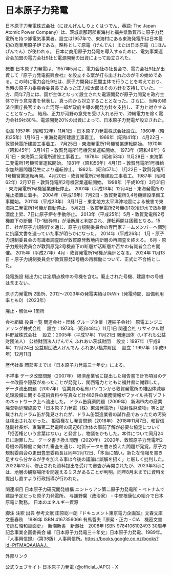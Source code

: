 # 日本原子力発電

日本原子力発電株式会社（にほんげんしりょくはつでん、英語: The Japan Atomic Power Company）は、茨城県那珂郡東海村と福井県敦賀市に原子力発電所を持つ卸電気事業者。設立は1957年で、東海村にある東海発電所は日本最初の商業用原子炉である。略称として原電（げんでん）または日本原電（にほんげんでん）が使われる。
日本に商用原子力発電を導入するために、電気事業連合会加盟の電力会社9社と電源開発の出資によって設立された。

概要
日本原子力発電は、1957年5月に、電力会社の社長会で、電力会社9社が出資して『原子力発電振興会社』を設立する案が打ち出されたのがその始めである。この時に電力会社9社は、原子力開発は民間主体で行うことを考えており、当時の原子力委員会委員長であった正力松太郎はその方針を支持していた。
一方、同年7月には、国が主体となって設立された電源開発が原子力開発を政府主体で行う意見書を発表し、真っ向から対立することとなった。さらに、当時の経済企画庁長官であった河野一郎が政府主導の開発方針を支持し、正力と対立することとなった。
結局、正力が河野の意見を受け入れる形で、沖縄電力を除く電力会社9社80%、電源開発20%の出資によって、日本原子力発電が設立された。

沿革
1957年（昭和32年）11月1日 - 日本原子力発電株式会社設立。
1960年（昭和35年）1月16日 - 東海発電所建設工事着工。
1966年（昭和41年）
4月22日 - 敦賀発電所建設工事着工。
7月25日 - 東海発電所1号機営業運転開始。
1970年（昭和45年）3月14日 - 敦賀発電所1号機営業運転開始。
1973年（昭和48年）6月1日 - 東海第二発電所建設工事着工。
1978年（昭和53年）11月28日 - 東海第二発電所1号機営業運転開始。
1981年（昭和56年）4月1日 - 敦賀発電所1号機給水加熱器問題発生により運転停止。
1982年（昭和57年）
1月22日 - 敦賀発電所1号機営業運転再開。
4月20日 - 敦賀発電所2号機建設工事着工。
1987年（昭和62年）2月17日 - 敦賀発電所2号機営業運転開始。
1998年（平成10年）3月31日 - 東海発電所1号機営業運転停止。
2001年（平成13年）12月4日 - 東海発電所の廃止措置に着手。
2004年（平成16年）7月2日 - 敦賀発電所3,4号機建設準備工事開始。
2011年（平成23年）
3月11日 - 東北地方太平洋沖地震による被害で東海第二発電所1号機が自動停止。
5月2日 - 敦賀発電所2号機の1次冷却水で放射能濃度上昇、7日に原子炉を手動停止。
2013年（平成25年）5月 - 敦賀発電所2号機直下の断層「D-1破砕帯」が活断層と判定され、運転再開は困難となる。15日、社が原子力規制庁を通じ、原子力規制委員会の専門家チームメンバーへ個別に抗議文書を送っていた事が明らかになった。
2014年（平成26年）
1月 - 原子力規制委員会の有識者調査団が敦賀原発敷地内断層の再調査を終える。
6月 - 原子力規制委員会が敦賀原発2号機直下の断層が活断層か否かの有識者会合を開催。
2015年（平成27年）4月 - 敦賀発電所1号機が廃炉となる。
2024年
11月13日 - 原子力規制委員会が敦賀原発2号機の再稼働について、正式に不合格とした。

発電施設
総出力には定期点検中の号機を含む。廃止された号機、建設中の号機は含まない。

原子力発電所
2箇所、2012～2023年の発電実績は0kWh（発電時間、設備利用率とも0）（2023年）

廃止・解体中
1箇所

会社組織
役員一覧
関連会社・団体
グループ企業（連結子会社）
原電エンジニアリング株式会社
　設立：1973年（昭和48年）11月1日
関連会社
リサイクル燃料貯蔵株式会社
　設立：2005年（平成17年）11月21日
関連団体（いずれも公益財団法人）
公益財団法人げんでん ふれあい茨城財団
　設立：1997年（平成9年）12月24日
公益財団法人げんでん ふれあい福井財団
　設立：1997年（平成9年）12月11日

歴代社長
岡部実までは『日本原子力発電三十年史』による。

不祥事
データ改竄問題（2007年）
経済産業省に提出した報告書で計15項目のデータ改竄や隠蔽があったことが発覚し、関西電力とともに福井県に謝罪した。
データ流出問題（2007年）
従業員の私有パソコンから敦賀発電所の雑固体減容処理設備に関する技術資料や写真など計482件の業務情報がファイル共有ソフトのネットワーク上へ流出した。
ドラム缶廃棄問題（2009年）
新潟市内の産業廃棄物処理施設で「日本原子力発電（株）東海発電所」「放射性廃棄物」等と記載されたドラム缶が発見されたが、ドラム缶製造業者の試作品であったため汚染は検出されなかった。
拒否権なし発言問題（2018年）
2018年11月7日、和智信隆副社長が、東海第二発電所の周辺6自治体の事前了解が必要な協定について「拒否権という言葉はない」と発言し、物議をかもした。本件について同月24日に謝罪した。
データ書き換え問題（2020年）
2020年、敦賀原子力発電所2号機の再稼働に向けた審査を通じ、地質データを書き換えた問題が発覚。原子力規制委員会の更田豊志委員長は同年2月12日、「本当に酷い。新たな情報を書き足すなら分かるが手を加える事は今後の議論に誤解を招く」と厳しく批判した。2022年12月、修正された資料提出を受けて審査が再開されたが、2023年3月には、地層の観察場所を間違えるミスがあることが判明。同年8月末までに資料を提出し直すよう行政指導が行われた。

関連項目
日本原子力研究開発機構
ニントゥアン第二原子力発電所 - ベトナムで建設予定だった原子力発電所。
与謝野馨（政治家） - 中曽根康弘の紹介で日本原電に勤務。
日本のエネルギー資源

脚注
注釈
出典
参考文献
田原総一朗『ドキュメント東京電力企画室』文春文庫　文藝春秋　1986年 ISBN 4167356066
有馬哲夫『原発・正力・CIA　機密文書で読む昭和裏面史』　新潮新書　新潮社　2008年 ISBN 9784106102493
30周年記念事業企画委員会 編『日本原子力発電三十年史』日本原子力発電、1989年。 
『人事興信録』（第38版）人事興信所。https://books.google.co.nz/books?id=PfFMAQAAIAAJ。

外部リンク

公式ウェブサイト
日本原子力発電 (@official_JAPC) - X
